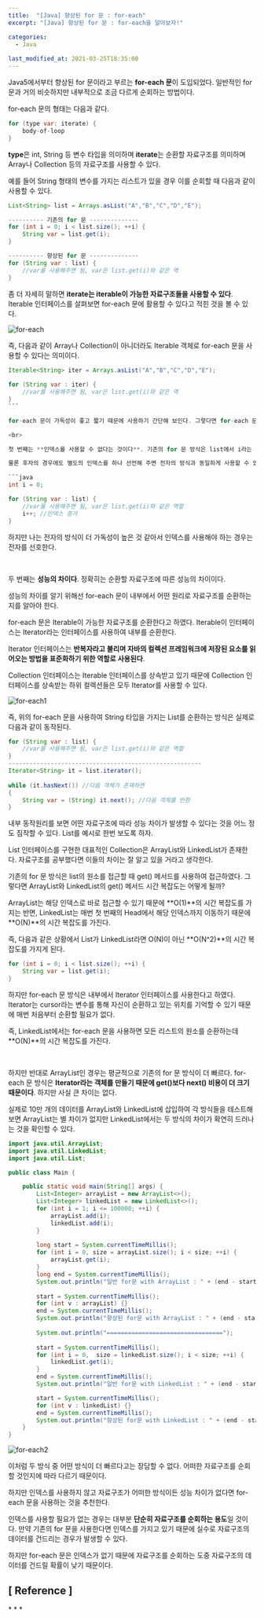 ```yaml
---
title:  "[Java] 향상된 for 문 : for-each"
excerpt: "[Java] 향상된 for 문 : for-each을 알아보자!"

categories:
  - Java
  
last_modified_at: 2021-03-25T18:35:00
---
```


Java5에서부터 향상된 for 문이라고 부르는 **for-each 문**이 도입되었다. 일반적인 for 문과 거의 비슷하지만 내부적으로 조금 다르게 순회하는 방법이다.  

for-each 문의 형태는 다음과 같다.  

```java
for (type var: iterate) {
    body-of-loop
}
```

**type**은 int, String 등 변수 타입을 의미하며 **iterate**는 순환할 자료구조를 의미하며 Array나 Collection 등의 자료구조를 사용할 수 있다.

예를 들어 String 형태의 변수를 가지는 리스트가 있을 경우 이를 순회할 때 다음과 같이 사용할 수 있다.  

```java
List<String> list = Arrays.asList("A","B","C","D","E");

---------- 기존의 for 문 --------------
for (int i = 0; i < list.size(); ++i) {
	String var = list.get(i);
}

---------- 향상된 for 문 --------------
for (String var : list) {
	//var를 사용해주면 됨, var은 list.get(i)와 같은 역
}
```

좀 더 자세히 말하면 **iterate는 iterable이 가능한 자료구조들을 사용할 수 있다**. Iterable 인터페이스를 살펴보면 for-each 문에 활용할 수 있다고 적힌 것을 볼 수 있다.  

![for-each](https://user-images.githubusercontent.com/53072057/112416840-d2a45680-8d69-11eb-9180-493e5747b27b.JPG)  

즉, 다음과 같이 Array나 Collection이 아니더라도 Iterable 객체로 for-each 문을 사용할 수 있다는 의미이다.  

```java
Iterable<String> iter = Arrays.asList("A","B","C","D","E");
		
for (String var : iter) {
	//var를 사용해주면 됨, var은 list.get(i)와 같은 역
}		
​```

for-each 문이 가독성이 좋고 짧기 때문에 사용하기 간단해 보인다. 그렇다면 for-each 문만 사용하면 되지 않을까?라는 의문이 들 수 있지만 두 방식은 장단점이 존재한다.  

<br>

첫 번째는 **인덱스를 사용할 수 없다는 것이다**. 기존의 for 문 방식은 list에서 i라는 인덱스를 사용하여 접근하게 된다. 하지만 향상된 for 문 방식은 var 이외에는 사용할 수 있는 도구가 존재하지 않는다.  

물론 후자의 경우에도 별도의 인덱스를 하나 선언해 주면 전자의 방식과 동일하게 사용할 수 있다.  

```java
int i = 0;

for (String var : list) {
	//var를 사용해주면 됨, var은 list.get(i)와 같은 역할
    i++; //인덱스 증가
}
```

하지만 나는 전자의 방식이 더 가독성이 높은 것 같아서 인덱스를 사용해야 하는 경우는 전자를 선호한다.  

​<br>

두 번째는 **성능의 차이다**. 정확히는 순환할 자료구조에 따른 성능의 차이이다.  

성능의 차이를 알기 위해선 for-each 문이 내부에서 어떤 원리로 자료구조를 순환하는지를 알아야 한다.  

for-each 문은 Iterable이 가능한 자료구조를 순환한다고 하였다. Iterable이 인터페이스는 Iterator라는 인터페이스를 사용하여 내부를 순환한다.  

Iterator 인터페이스는 **반복자라고 불리며 자바의 컬렉션 프레임워크에 저장된 요소를 읽어오는 방법을 표준화하기 위한 역할로 사용된다​**.  

Collection 인터페이스는 Iterable 인터페이스를 상속받고 있기 때문에 Collection 인터페이스를 상속받는 하위 컬렉션들은 모두 Iterator를 사용할 수 있다.  

![for-each1](https://user-images.githubusercontent.com/53072057/112416842-d3d58380-8d69-11eb-992c-3506c2db6559.JPG)  

즉, 위의 for-each 문을 사용하여 String 타입을 가지는 List를 순환하는 방식은 실제로 다음과 같이 동작된다.  

```java
for (String var : list) {
	//var를 사용해주면 됨, var은 list.get(i)와 같은 역할
}
-------------------------------------------------------
Iterator<String> it = list.iterator();
		
while (it.hasNext()) //다음 객체가 존재하면
{
	String var = (String) it.next(); //다음 객체를 반환
}
```

내부 동작원리를 보면 어떤 자료구조에 따라 성능 차이가 발생할 수 있다는 것을 어느 정도 짐작할 수 있다. List를 예시로 한번 보도록 하자.  

List 인터페이스를 구현한 대표적인 Collection은 ArrayList와 LinkedList가 존재한다. 자료구조를 공부했다면 이들의 차이는 잘 알고 있을 거라고 생각한다.  

기존의 for 문 방식은 list의 원소를 접근할 때 get() 메서드를 사용하여 접근하였다. 그렇다면 ArrayList와 LinkedList의 get() 메서드 시간 복잡도는 어떻게 될까?  

ArrayList는 해당 인덱스로 바로 접근할 수 있기 때문에 **O(1)**의 시간 복잡도를 가지는 반면, LinkedList는 매번 첫 번째의 Head에서 해당 인덱스까지 이동하기 때문에 **O(N)**의 시간 복잡도를 가진다.  

즉, 다음과 같은 상황에서 List가 LinkedList라면 O(N)이 아닌 **O(N^2)**의 시간 복잡도를 가지게 된다.  

```java
for (int i = 0; i < list.size(); ++i) {
	String var = list.get(i);
}
```

하지만 for-each 문 방식은 내부에서 Iterator 인터페이스를 사용한다고 하였다. Iterator는 cursor라는 변수를 통해 자신이 순환하고 있는 위치를 기억할 수 있기 때문에 매번 처음부터 순환할 필요가 없다.  

즉, LinkedList에서는 for-each 문을 사용하면 모든 리스트의 원소를 순환하는데 **O(N)**의 시간 복잡도를 가진다.  

<br>

하지만 반대로 ArrayList인 경우는 평균적으로 기존의 for 문 방식이 더 빠르다. for-each 문 방식은 **Iterator라는 객체를 만들기 때문에 get()보다 next() 비용이 더 크기 때문이다**. 하지만 사실 큰 차이는 없다.  

실제로 10만 개의 데이터를 ArrayList와 LinkedList에 삽입하여 각 방식들을 테스트해보면 ArrayList는 별 차이가 없지만 LinkedList에서는 두 방식의 차이가 확연히 드러나는 것을 확인할 수 있다.  

```java
import java.util.ArrayList;
import java.util.LinkedList;
import java.util.List;

public class Main {

	public static void main(String[] args) {
		List<Integer> arrayList = new ArrayList<>();
		List<Integer> linkedList = new LinkedList<>();
		for (int i = 1; i <= 100000; ++i) {
			arrayList.add(i);
			linkedList.add(i);
		}
		
		long start = System.currentTimeMillis();
		for (int i = 0, size = arrayList.size(); i < size; ++i) {
			arrayList.get(i);					
		}
		long end = System.currentTimeMillis();
		System.out.println("일반 for문 with ArrayList : " + (end - start) + "ms");
		
		start = System.currentTimeMillis();
		for (int v : arrayList) {}
		end = System.currentTimeMillis();
		System.out.println("향상된 for문 with ArrayList : " + (end - start) + "ms");
		
		System.out.println("=================================");
		
		start = System.currentTimeMillis();
		for (int i = 0,  size = linkedList.size(); i < size; ++i) {
			linkedList.get(i);
		}
		end = System.currentTimeMillis();
		System.out.println("일반 for문 with LinkedList : " + (end - start) + "ms");

		start = System.currentTimeMillis();
		for (int v : linkedList) {}
		end = System.currentTimeMillis();
		System.out.println("향상된 for문 with LinkedList : " + (end - start) + "ms");
	}
}
```

![for-each2](https://user-images.githubusercontent.com/53072057/112416843-d3d58380-8d69-11eb-9c3a-cfdb18f84111.JPG)  

이처럼 두 방식 중 어떤 방식이 더 빠르다고는 장담할 수 없다. 어떠한 자료구조를 순회할 것인지에 따라 다르기 때문이다.  

하지만 인덱스를 사용하지 않고 자료구조가 어떠한 방식이든 성능 차이가 없다면 for-each 문을 사용하는 것을 추천한다.  

인덱스를 사용할 필요가 없는 경우는 대부분 **단순히 자료구조를 순회하는 용도**일 것이다. 만약 기존의 for 문을 사용한다면 인덱스를 가지고 있기 때문에 실수로 자료구조의 데이터를 건드리는 경우가 발생할 수 있다.  

하지만 for-each 문은 인덱스가 없기 때문에 자료구조를 순회하는 도중 자료구조의 데이터를 건드릴 확률이 낮기 때문이다.  




<h2>[ Reference ]</h2>  
* <https://coding-factory.tistory.com/529>  
* <https://highcode.tistory.com/6>
* <https://offbyone.tistory.com/400>
  
